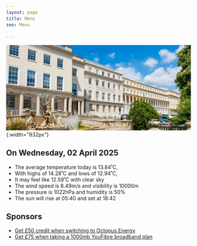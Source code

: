 ```yaml
---
layout: page
title: Menu
seo: Menu

---
```


![Logo](/images/logo.jpg){:width="832px"}

<!-- weather_marker starts -->
## On Wednesday, 02 April 2025

- The average temperature today is 13.84˚C,
- With highs of 14.28˚C and lows of 12.94˚C,
- It may feel like 12.59˚C with clear sky
- The wind speed is 8.49m/s and visibility is 10000m
- The pressure is 1022hPa and humidity is 50%
- The sun will rise at 05:40 and set at 18:42

<!-- weather_marker ends -->

## Sponsors

- [Get £50 credit when switching to Octopus Energy](https://bit.ly/3oD1nnS)
- [Get £75 when taking a 1000mb YouFibre broadband plan](https://aklam.io/91zWhU?)



